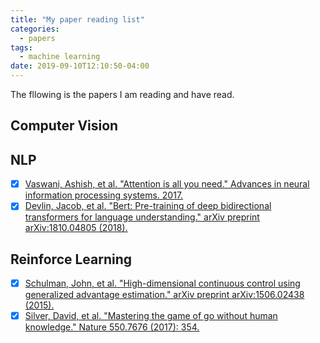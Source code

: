 ```yaml
---
title: "My paper reading list"
categories:
  - papers
tags:
  - machine learning
date: 2019-09-10T12:10:50-04:00
---
```


The fllowing is the papers I am reading and have read. 

## Computer Vision
## NLP
- [x] [Vaswani, Ashish, et al. "Attention is all you need." Advances in neural information processing systems. 2017.](http://papers.nips.cc/paper/7181-attention-is-all-you-need)
- [x] [Devlin, Jacob, et al. "Bert: Pre-training of deep bidirectional transformers for language understanding." arXiv preprint arXiv:1810.04805 (2018).](https://arxiv.org/abs/1810.04805)

## Reinforce Learning
- [x] [Schulman, John, et al. "High-dimensional continuous control using generalized advantage estimation." arXiv preprint arXiv:1506.02438 (2015).](https://arxiv.org/abs/1506.02438) 
- [x] [Silver, David, et al. "Mastering the game of go without human knowledge." Nature 550.7676 (2017): 354.](http://discovery.ucl.ac.uk/10045895/1/agz_unformatted_nature.pdf)
